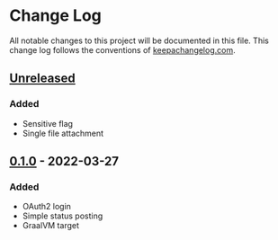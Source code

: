 # Change Log
All notable changes to this project will be documented in this file. This change log follows the conventions of [keepachangelog.com](http://keepachangelog.com/).

## [Unreleased]
### Added
- Sensitive flag
- Single file attachment

## [0.1.0] - 2022-03-27
### Added
- OAuth2 login
- Simple status posting
- GraalVM target

[Unreleased]: https://github.com/Tsuribori/cyberia/compare/v0.1.0...HEAD
[0.1.0]: https://github.com/Tsuribori/cyberia/releases/tag/v0.1.0